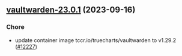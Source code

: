 

## [vaultwarden-23.0.1](https://github.com/succelle/charts/compare/vaultwarden-23.0.0...vaultwarden-23.0.1) (2023-09-16)

### Chore

- update container image tccr.io/truecharts/vaultwarden to v1.29.2 ([#12227](https://github.com/succelle/charts/issues/12227))
  
  